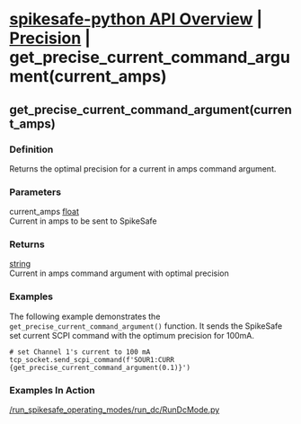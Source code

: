 # [spikesafe-python API Overview](/spikesafe_python_lib_docs/README.md) | [Precision](/spikesafe_python_lib_docs/Precision/README.md) | get_precise_current_command_argument(current_amps)

## get_precise_current_command_argument(current_amps)

### Definition
Returns the optimal precision for a current in amps command argument.

### Parameters
current_amps [float](https://docs.python.org/3/library/functions.html#float)  
Current in amps to be sent to SpikeSafe
    
### Returns
[string](https://docs.python.org/3/library/string.html)  
Current in amps command argument with optimal precision

### Examples
The following example demonstrates the `get_precise_current_command_argument()` function. It sends the SpikeSafe set current SCPI command with the optimum precision for 100mA.
```
# set Channel 1's current to 100 mA
tcp_socket.send_scpi_command(f'SOUR1:CURR {get_precise_current_command_argument(0.1)}')
```

### Examples In Action
[/run_spikesafe_operating_modes/run_dc/RunDcMode.py](/run_spikesafe_operating_modes/run_dc/RunDcMode.py)